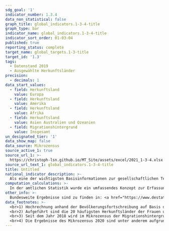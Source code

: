 ```yaml
---
sdg_goal: '1'
indicator_number: 1.3.4
data_non_statistical: false
graph_title: global_indicators.1-3-4-title
graph_type: bar
indicator_name: global_indicators.1-3-4-title
indicator_sort_order: 01-03-04
published: true
reporting_status: complete
target_name: global_targets.1-3-title
target_id: '1.3'
tags:
  - Datenstand 2019
  - Ausgewählte Herkunftsländer
precision:
  - decimals: 1
data_start_values:
  - field: Herkunftsland
    value: Europa
  - field: Herkunftsland
    value: Amerika
  - field: Herkunftsland
    value: Afrika
  - field: Herkunftsland
    value: Asien Australien und Ozeanien
  - field: Migrationshintergrund
    value: Insgesamt
un_designated_tier: '1'
data_show_map: false
data_source: Mikrozensus
source_active_1: true
source_url_1: >-
  https://christoph-lsn.github.io/MT_Site/assets/excel/2021_1-3-4.xlsx
source_url_text_1: global_indicators.1-3-4-title
title: Untitled
national_indicator_description: >-
  Als eine der wichtigsten Basisinformationen zur gesellschaftlichen Teilhabe beschreibt dieser Indikator den Einfluss der Migration auf die Gesellschaft. Das Konzept der „Bevölkerung mit Migrationshintergrund“ umfasst nicht nur die eigentliche Migration nach Deutschland, sondern schließt auch die Nachkommen der Zugewanderten ein. Die Unterscheidung nach Deutschen und Nichtdeutschen (vgl. Indikator 1.2.1) wird damit erweitert: Eine Person hat nach dem Mikrozensus einen Migrationshintergrund, wenn sie selbst oder mindestens ein Elternteil die deutsche Staatsangehörigkeit nicht durch Geburt besitzt. Die Definition umfasst im Einzelnen folgende Personen:<br>  1. zugewanderte und nicht zugewanderte Ausländer;<br>  2. zugewanderte und nicht zugewanderte Eingebürgerte;<br>  3. (Spät-)Aussiedler;<br>  4. mit deutscher Staatsangehörigkeit geborene Nachkommen<br>  Der Migrationshintergrund kann sich demnach auch ausschließlich aus den Eigenschaften der Eltern ableiten. Dargestellt wird die Zahl der Menschen mit Zuwanderungsgeschichte nach ausgewählten Herkunftsländern und Geschlecht.
computation_calculations: >-
  In der amtlichen Statistik wurde ein umfassendes Konzept zur Erfassung des Migrationshintergrundes erstmals mit dem Mikrozensus 2005 eingeführt. Dazu wurde zusätzlich eine Reihe von Fragen zur Migration aufgenommen, aus denen der Migrationshintergrund abgeleitet wird. Eine vollständige Übertragung auf andere Statistiken außerhalb des Mikrozensus ist aufgrund der Komplexität der Definition nicht möglich. Zur Bestimmung des Migrationshintergrundes wird (1.) nur die Zuwanderung auf das Gebiet der heutigen Bundesrepublik ab 1950 berücksichtigt, um den Großteil der Zuwanderung durch kriegsbedingte Vertreibung nicht einzubeziehen. Zudem werden (2.) auch die Nachkommen der Zugewanderten berücksichtigt, die bereits in der Bundesrepublik geboren wurden und (3.) wird für alle Ausländerinnen und Ausländer sowie für alle Eingebürgerten ein Migrationshintergrund unterstellt. In diesem Bericht wird für die dargestellten Jahre vor 2017 der Migrationshintergrund im engeren Sinne verwendet: Von den Deutschen mit Migrationshintergrund, die seit Geburt Deutsche sind, werden nur jene hinzugezählt, die mit ihren Eltern oder einem Elternteil im selben Haushalt leben. Nur dann liegt die für die Zuordnung entscheidende Elterninformation vor. Für alle Jahre nach 2016 wird der Migrationshintergrund im weiteren Sinne dargestellt: Der Migrationshintergrund im weiteren Sinne kann anhand der Zusatzfragen zum Migrationsstatus der nicht im Haushalt lebenden Eltern ab 2005 in vierjährigem Rhythmus und ab dem Jahr 2017 jährlich dargestellt werden. Im Vergleich zu früheren Veröffentlichungen kann es hier zu Abweichungen kommen, die nicht zwangsläufig auf einen absoluten Bevölkerungsrückgang zurückzuführen sind, sondern auch aufgrund eines statistischen Effektes entstehen können.
other_info: >-
  Bundesweite Ergebnisse sind zu finden in: <a href="https://www.destatis.de" target="_blank">Statistisches Bundesamt</a>: Fachserie 1 Reihe 2.2, Bevölkerung und Erwerbstätigkeit, Bevölkerung mit Migrationshintergrund (erscheint jährlich).
data_footnotes: >-
  <br>1) Hochrechnung anhand der Bevölkerungsfortschreibung auf Basis des Zensus 2011. Die Hochrechnung für die Jahre vor 2011 sowie für bislang veröffentlichte Ergebnisse des Mikrozensus 2011-2013 basiert auf den fortgeschriebenen Ergebnissen der Volkszählung 1987. In 2016 erfolgte die Umstellung auf eine neue Mikrozensus-Stichprobe. Ab 2017 wird nur noch die Bevölkerung in Privathaushalten (ohne Gemeinschaftsunterkünfte) ausgewiesen. Dadurch ergibt sich jeweils eine eingeschränkte Vergleichbarkeit mit den Vorjahren.
  <br>2) Aufgeführt sind die 20 häufigsten Herkunftsländer der Frauen und Männer mit Migrationshintergrund im ausgewählten Jahr in Niedersachsen.
  <br>3) Seit dem Jahr 2018 wird im Mikrozensus der Migrationshintergrund im weiteren Sinne jährlich berichtet. Die in der Tabelle ab dem Jahr 2018 abgebildeten Daten zum Migrationshintergrund entsprechen dem Migrationshintergrund im weiteren Sinne, bis 2017 wird der Migrationshintergrund im engeren Sinne abgebildet. Die Vergleichbarkeit ist dadurch eingeschränkt.
  <br>4) Die Ergebnisse des Mikrozensus 2020 sind unter anderem aufgrund methodischer Effekte im Rahmen einer Neugestaltung der Erhebung sowie insbesondere aufgrund der Folgen der Corona-Pandemie in Ihrer Datenqualität eingeschränkt. Auf die Verwendung dieser Ergebnisse wird daher verzichtet. Weitere Informationen zur methodischen Neugestaltung des Mikrozensus ab 2020 und zu den Auswirkungen der Neugestaltung und der Corona-Krise auf die Ergebnisse des Jahres 2020 finden Sie auf der  <a href="https://www.destatis.de/DE/Themen/Gesellschaft-Umwelt/Bevoelkerung/Haushalte-Familien/Methoden/mikrozensus-2020.html" target="_blank">Informationsseite des Statistischen Bundesamtes</a>
---
```

